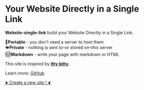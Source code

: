 # Your Website Directly in a Single Link

**Website-single-link** build your Website Directly in a Single Link.

💼**Portable** - you don't need a server to host them  
👁**Private** - nothing is sent to–or stored on–_this_ server  
Ⓜ️**Markdown** - write your page with markdown or HTML

This site is inspired by **[Itty bitty](https://github.com/alcor/itty-bitty).**

Learn more:  [GitHub](https://github.com/dew-automatisation/website-single-link)

[⮞ Create a new site ! ⮜](https://site.devenirentrepreneurweb.fr/editor.html)



